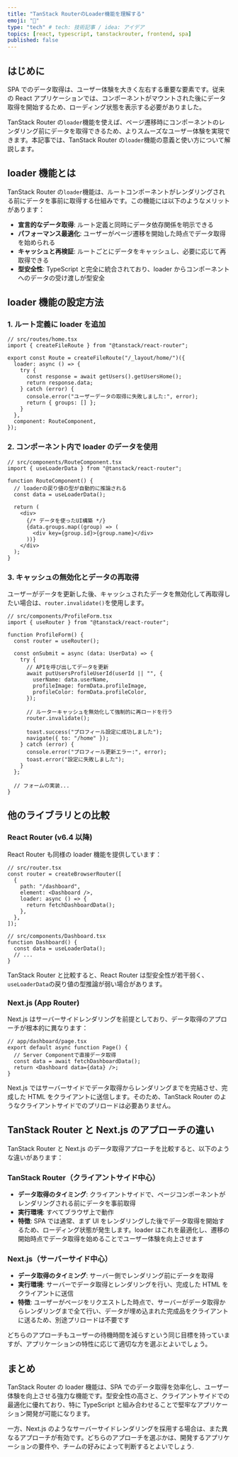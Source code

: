 ```yaml
---
title: "TanStack RouterのLoader機能を理解する"
emoji: "🌊"
type: "tech" # tech: 技術記事 / idea: アイデア
topics: [react, typescript, tanstackrouter, frontend, spa]
published: false
---
```


## はじめに

SPA でのデータ取得は、ユーザー体験を大きく左右する重要な要素です。従来の React アプリケーションでは、コンポーネントがマウントされた後にデータ取得を開始するため、ローディング状態を表示する必要がありました。

TanStack Router の`loader`機能を使えば、ページ遷移時にコンポーネントのレンダリング前にデータを取得できるため、よりスムーズなユーザー体験を実現できます。本記事では、TanStack Router の`loader`機能の意義と使い方について解説します。

## loader 機能とは

TanStack Router の`loader`機能は、ルートコンポーネントがレンダリングされる前にデータを事前に取得する仕組みです。この機能には以下のようなメリットがあります：

- **宣言的なデータ取得**: ルート定義と同時にデータ依存関係を明示できる
- **パフォーマンス最適化**: ユーザーがページ遷移を開始した時点でデータ取得を始められる
- **キャッシュと再検証**: ルートごとにデータをキャッシュし、必要に応じて再取得できる
- **型安全性**: TypeScript と完全に統合されており、loader からコンポーネントへのデータの受け渡しが型安全

## loader 機能の設定方法

### 1. ルート定義に loader を追加

```tsx
// src/routes/home.tsx
import { createFileRoute } from "@tanstack/react-router";

export const Route = createFileRoute("/_layout/home/")({
  loader: async () => {
    try {
      const response = await getUsers().getUsersHome();
      return response.data;
    } catch (error) {
      console.error("ユーザーデータの取得に失敗しました:", error);
      return { groups: [] };
    }
  },
  component: RouteComponent,
});
```

### 2. コンポーネント内で loader のデータを使用

```tsx
// src/components/RouteComponent.tsx
import { useLoaderData } from "@tanstack/react-router";

function RouteComponent() {
  // loaderの戻り値の型が自動的に推論される
  const data = useLoaderData();

  return (
    <div>
      {/* データを使ったUI構築 */}
      {data.groups.map((group) => (
        <div key={group.id}>{group.name}</div>
      ))}
    </div>
  );
}
```

### 3. キャッシュの無効化とデータの再取得

ユーザーがデータを更新した後、キャッシュされたデータを無効化して再取得したい場合は、`router.invalidate()`を使用します。

```tsx
// src/components/ProfileForm.tsx
import { useRouter } from "@tanstack/react-router";

function ProfileForm() {
  const router = useRouter();

  const onSubmit = async (data: UserData) => {
    try {
      // APIを呼び出してデータを更新
      await putUsersProfileUserId(userId || "", {
        userName: data.userName,
        profileImage: formData.profileImage,
        profileColor: formData.profileColor,
      });

      // ルーターキャッシュを無効化して強制的に再ロードを行う
      router.invalidate();

      toast.success("プロフィール設定に成功しました");
      navigate({ to: "/home" });
    } catch (error) {
      console.error("プロフィール更新エラー:", error);
      toast.error("設定に失敗しました");
    }
  };

  // フォームの実装...
}
```

## 他のライブラリとの比較

### React Router (v6.4 以降)

React Router も同様の loader 機能を提供しています：

```tsx
// src/router.tsx
const router = createBrowserRouter([
  {
    path: "/dashboard",
    element: <Dashboard />,
    loader: async () => {
      return fetchDashboardData();
    },
  },
]);

// src/components/Dashboard.tsx
function Dashboard() {
  const data = useLoaderData();
  // ...
}
```

TanStack Router と比較すると、React Router は型安全性が若干弱く、`useLoaderData`の戻り値の型推論が弱い場合があります。

### Next.js (App Router)

Next.js はサーバーサイドレンダリングを前提としており、データ取得のアプローチが根本的に異なります：

```tsx
// app/dashboard/page.tsx
export default async function Page() {
  // Server Componentで直接データ取得
  const data = await fetchDashboardData();
  return <Dashboard data={data} />;
}
```

Next.js ではサーバーサイドでデータ取得からレンダリングまでを完結させ、完成した HTML をクライアントに送信します。そのため、TanStack Router のようなクライアントサイドでのプリロードは必要ありません。

## TanStack Router と Next.js のアプローチの違い

TanStack Router と Next.js のデータ取得アプローチを比較すると、以下のような違いがあります：

### TanStack Router（クライアントサイド中心）

- **データ取得のタイミング**: クライアントサイドで、ページコンポーネントがレンダリングされる前にデータを事前取得
- **実行環境**: すべてブラウザ上で動作
- **特徴**: SPA では通常、まず UI をレンダリングした後でデータ取得を開始するため、ローディング状態が発生します。loader はこれを最適化し、遷移の開始時点でデータ取得を始めることでユーザー体験を向上させます

### Next.js（サーバーサイド中心）

- **データ取得のタイミング**: サーバー側でレンダリング前にデータを取得
- **実行環境**: サーバーでデータ取得とレンダリングを行い、完成した HTML をクライアントに送信
- **特徴**: ユーザーがページをリクエストした時点で、サーバーがデータ取得からレンダリングまで全て行い、データが埋め込まれた完成品をクライアントに送るため、別途プリロードは不要です

どちらのアプローチもユーザーの待機時間を減らすという同じ目標を持っていますが、アプリケーションの特性に応じて適切な方を選ぶとよいでしょう。

## まとめ

TanStack Router の loader 機能は、SPA でのデータ取得を効率化し、ユーザー体験を向上させる強力な機能です。型安全性の高さと、クライアントサイドでの最適化に優れており、特に TypeScript と組み合わせることで堅牢なアプリケーション開発が可能になります。

一方、Next.js のようなサーバーサイドレンダリングを採用する場合は、また異なるアプローチが有効です。どちらのアプローチを選ぶかは、開発するアプリケーションの要件や、チームの好みによって判断するとよいでしょう.
